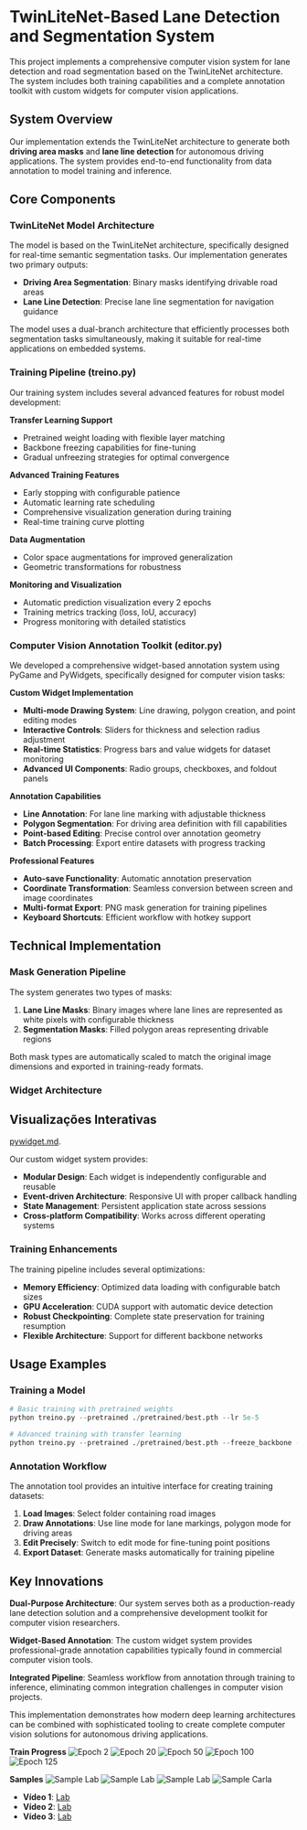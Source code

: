 
# TwinLiteNet-Based Lane Detection and Segmentation System

This project implements a comprehensive computer vision system for lane detection and road segmentation based on the TwinLiteNet architecture. The system includes both training capabilities and a complete annotation toolkit with custom widgets for computer vision applications.

## System Overview

Our implementation extends the TwinLiteNet architecture to generate both **driving area masks** and **lane line detection** for autonomous driving applications. The system provides end-to-end functionality from data annotation to model training and inference.

## Core Components

### **TwinLiteNet Model Architecture**

The model is based on the TwinLiteNet architecture, specifically designed for real-time semantic segmentation tasks. Our implementation generates two primary outputs:

- **Driving Area Segmentation**: Binary masks identifying drivable road areas
- **Lane Line Detection**: Precise lane line segmentation for navigation guidance

The model uses a dual-branch architecture that efficiently processes both segmentation tasks simultaneously, making it suitable for real-time applications on embedded systems.

### **Training Pipeline (treino.py)**

Our training system includes several advanced features for robust model development:

**Transfer Learning Support**

- Pretrained weight loading with flexible layer matching
- Backbone freezing capabilities for fine-tuning
- Gradual unfreezing strategies for optimal convergence

**Advanced Training Features**

- Early stopping with configurable patience
- Automatic learning rate scheduling
- Comprehensive visualization generation during training
- Real-time training curve plotting

**Data Augmentation**

- Color space augmentations for improved generalization
- Geometric transformations for robustness

**Monitoring and Visualization**

- Automatic prediction visualization every 2 epochs
- Training metrics tracking (loss, IoU, accuracy)
- Progress monitoring with detailed statistics


### **Computer Vision Annotation Toolkit (editor.py)**

We developed a comprehensive widget-based annotation system using PyGame and PyWidgets, specifically designed for computer vision tasks:

**Custom Widget Implementation**

- **Multi-mode Drawing System**: Line drawing, polygon creation, and point editing modes
- **Interactive Controls**: Sliders for thickness and selection radius adjustment
- **Real-time Statistics**: Progress bars and value widgets for dataset monitoring
- **Advanced UI Components**: Radio groups, checkboxes, and foldout panels

**Annotation Capabilities**

- **Line Annotation**: For lane line marking with adjustable thickness
- **Polygon Segmentation**: For driving area definition with fill capabilities
- **Point-based Editing**: Precise control over annotation geometry
- **Batch Processing**: Export entire datasets with progress tracking

**Professional Features**

- **Auto-save Functionality**: Automatic annotation preservation
- **Coordinate Transformation**: Seamless conversion between screen and image coordinates
- **Multi-format Export**: PNG mask generation for training pipelines
- **Keyboard Shortcuts**: Efficient workflow with hotkey support


## Technical Implementation

### **Mask Generation Pipeline**

The system generates two types of masks:

1. **Lane Line Masks**: Binary images where lane lines are represented as white pixels with configurable thickness
2. **Segmentation Masks**: Filled polygon areas representing drivable regions

Both mask types are automatically scaled to match the original image dimensions and exported in training-ready formats.

### **Widget Architecture**

## Visualizações Interativas
[pywidget.md](pywidget.md).

Our custom widget system provides:

- **Modular Design**: Each widget is independently configurable and reusable
- **Event-driven Architecture**: Responsive UI with proper callback handling
- **State Management**: Persistent application state across sessions
- **Cross-platform Compatibility**: Works across different operating systems


### **Training Enhancements**

The training pipeline includes several optimizations:

- **Memory Efficiency**: Optimized data loading with configurable batch sizes
- **GPU Acceleration**: CUDA support with automatic device detection
- **Robust Checkpointing**: Complete state preservation for training resumption
- **Flexible Architecture**: Support for different backbone networks


## Usage Examples

### **Training a Model**

```python
# Basic training with pretrained weights
python treino.py --pretrained ./pretrained/best.pth --lr 5e-5

# Advanced training with transfer learning
python treino.py --pretrained ./pretrained/best.pth --freeze_backbone --unfreeze_epoch 15 --lr 1e-4 --patience 20
```


### **Annotation Workflow**

The annotation tool provides an intuitive interface for creating training datasets:

1. **Load Images**: Select folder containing road images
2. **Draw Annotations**: Use line mode for lane markings, polygon mode for driving areas
3. **Edit Precisely**: Switch to edit mode for fine-tuning point positions
4. **Export Dataset**: Generate masks automatically for training pipeline

## Key Innovations

**Dual-Purpose Architecture**: Our system serves both as a production-ready lane detection solution and a comprehensive development toolkit for computer vision researchers.

**Widget-Based Annotation**: The custom widget system provides professional-grade annotation capabilities typically found in commercial computer vision tools.

**Integrated Pipeline**: Seamless workflow from annotation through training to inference, eliminating common integration challenges in computer vision projects.

This implementation demonstrates how modern deep learning architectures can be combined with sophisticated tooling to create complete computer vision solutions for autonomous driving applications.


**Train Progress**
![Epoch 2]( visualizations/predictions_epoch_002.png)
![Epoch 20]( visualizations/predictions_epoch_020.png)
![Epoch 50]( visualizations/predictions_epoch_50.png)
![Epoch 100]( visualizations/predictions_epoch_100.png)
![Epoch 125]( visualizations/predictions_epoch_126.png)

**Samples**
![Sample Lab](results/vlcsnap-2025-05-30-09h13m51s106.png)
![Sample Lab](results/vlcsnap-2025-05-30-09h17m25s512.png)
![Sample Lab]( results/vlcsnap-2025-05-30-09h17m43s105.png)
![Sample Carla]( results/frame_15_173904.jpg)


- **Vídeo 1**: [Lab](Videos/demo1.mp4)
- **Vídeo 2**: [Lab](Videos/demo2.mp4)
- **Vídeo 3**: [Lab](Videos/demo3.mp4)
 
 